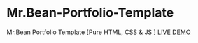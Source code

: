# Mr.Bean-Portfolio-Template
Mr.Bean Portfolio Template  [Pure HTML, CSS &amp; JS ]
<a href="https://mrarifchowdhury.github.io/MrBean-Portfolio-Template/"> LIVE DEMO </a>
